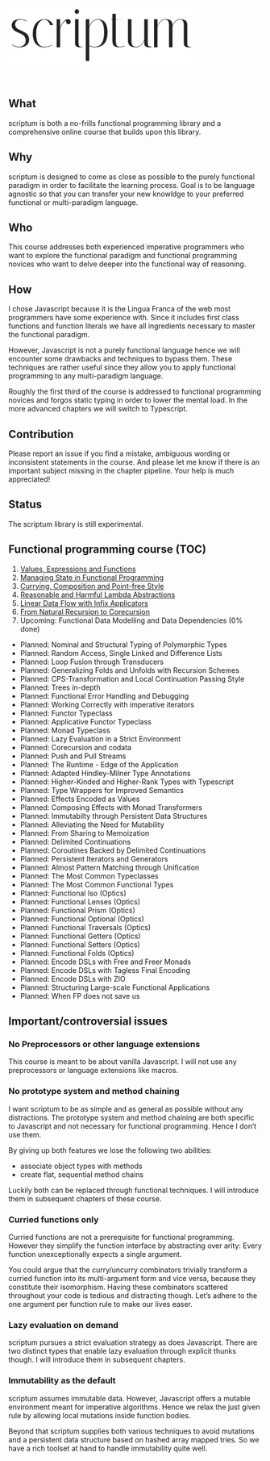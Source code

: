 <img src="./logo.png" width="366" height="114" alt="scriptum"><br><br><br>

## What

scriptum is both a no-frills functional programming library and a comprehensive online course that builds upon this library.

## Why

scriptum is designed to come as close as possible to the purely functional paradigm in order to facilitate the learning process. Goal is to be language agnostic so that you can transfer your new knowldge to your preferred functional or multi-paradigm language. 

## Who

This course addresses both experienced imperative programmers who want to explore the functional paradigm and functional programming novices who want to delve deeper into the functional way of reasoning.

## How

I chose Javascript because it is the Lingua Franca of the web most programmers have some experience with. Since it includes first class functions and function literals we have all ingredients necessary to master the functional paradigm.

However, Javascript is not a purely functional language hence we will encounter some drawbacks and techniques to bypass them. These techniques are rather useful since they allow you to apply functional programming to any multi-paradigm language.

Roughly the first third of the course is addressed to functional programming novices and forgos static typing in order to lower the mental load. In the more advanced chapters we will switch to Typescript.

## Contribution

Please report an issue if you find a mistake, ambiguous wording or inconsistent statements in the course. And please let me know if there is an important subject missing in the chapter pipeline. Your help is much appreciated!

## Status

The scriptum library is still experimental.

## Functional programming course (TOC)

1. [Values, Expressions and Functions](https://github.com/kongware/scriptum/blob/master/ch-1.md)
2. [Managing State in Functional Programming](https://github.com/kongware/scriptum/blob/master/ch-2.md)
3. [Currying, Composition and Point-free Style](https://github.com/kongware/scriptum/blob/master/ch-3.md)
4. [Reasonable and Harmful Lambda Abstractions](https://github.com/kongware/scriptum/blob/master/ch-4.md)
5. [Linear Data Flow with Infix Applicators](https://github.com/kongware/scriptum/blob/master/ch-5.md)
6. [From Natural Recursion to Corecursion](https://github.com/kongware/scriptum/blob/master/ch-6.md)
6. Upcoming: Functional Data Modelling and Data Dependencies (0% done)

* Planned: Nominal and Structural Typing of Polymorphic Types<br/>
* Planned: Random Access, Single Linked and Difference Lists <br/>
* Planned: Loop Fusion through Transducers <br/>
* Planned: Generalizing Folds and Unfolds with Recursion Schemes <br/>
* Planned: CPS-Transformation and Local Continuation Passing Style <br/>
* Planned: Trees in-depth <br/>
* Planned: Functional Error Handling and Debugging <br/>
* Planned: Working Correctly with imperative iterators <br/>
* Planned: Functor Typeclass <br/>
* Planned: Applicative Functor Typeclass <br/>
* Planned: Monad Typeclass <br/>
* Planned: Lazy Evaluation in a Strict Environment <br/>
* Planned: Corecursion and codata <br/>
* Planned: Push and Pull Streams <br/>
* Planned: The Runtime - Edge of the Application <br/>
* Planned: Adapted Hindley-Milner Type Annotations <br/>
* Planned: Higher-Kinded and Higher-Rank Types with Typescript <br/>
* Planned: Type Wrappers for Improved Semantics<br/>
* Planned: Effects Encoded as Values <br/>
* Planned: Composing Effects with Monad Transformers<br/>
* Planned: Immutabilty through Persistent Data Structures <br/>
* Planned: Alleviating the Need for Mutability <br/>
* Planned: From Sharing to Memoization <br/>
* Planned: Delimited Continuations <br/>
* Planned: Coroutines Backed by Delimited Continuations <br/>
* Planned: Persistent Iterators and Generators<br/>
* Planned: Almost Pattern Matching through Unification <br/>
* Planned: The Most Common Typeclasses <br/>
* Planned: The Most Common Functional Types <br/>
* Planned: Functional Iso (Optics) <br/>
* Planned: Functional Lenses (Optics) <br/>
* Planned: Functional Prism (Optics) <br/>
* Planned: Functional Optional (Optics) <br/>
* Planned: Functional Traversals (Optics) <br/>
* Planned: Functional Getters (Optics) <br/>
* Planned: Functional Setters (Optics) <br/>
* Planned: Functional Folds (Optics) <br/>
* Planned: Encode DSLs with Free and Freer Monads <br/>
* Planned: Encode DSLs with Tagless Final Encoding <br/>
* Planned: Encode DSLs with ZIO <br/>
* Planned: Structuring Large-scale Functional Applications
* Planned: When FP does not save us

## Important/controversial issues

### No Preprocessors or other language extensions

This course is meant to be about vanilla Javascript. I will not use any preprocessors or language extensions like macros.

### No prototype system and method chaining

I want scriptum to be as simple and as general as possible without any distractions. The prototype system and method chaining are both specific to Javascript and not necessary for functional programming. Hence I don’t use them.

By giving up both features we lose the following two abilities:

* associate object types with methods
* create flat, sequential method chains

Luckily both can be replaced through functional techniques. I will introduce them in subsequent chapters of these course.

### Curried functions only

Curried functions are not a prerequisite for functional programming. However they simplify the function interface by abstracting over arity: Every function unexceptionally expects a single argument.

You could argue that the curry/uncurry combinators trivially transform a curried function into its multi-argument form and vice versa, because they constitute their isomorphism. Having these combinators scattered throughout your code is tedious and distracting though. Let’s adhere to the one argument per function rule to make our lives easer.

### Lazy evaluation on demand

scriptum pursues a strict evaluation strategy as does Javascript. There are two distinct types that enable lazy evaluation through explicit thunks though. I will introduce them in subsequent chapters.

### Immutability as the default

scriptum assumes immutable data. However, Javascript offers a mutable environment meant for imperative algorithms. Hence we relax the just given rule by allowing local mutations inside function bodies.

Beyond that scriptum supplies both various techniques to avoid mutations and a persistent data structure based on hashed array mapped tries. So we have a rich toolset at hand to handle immutability quite well.
